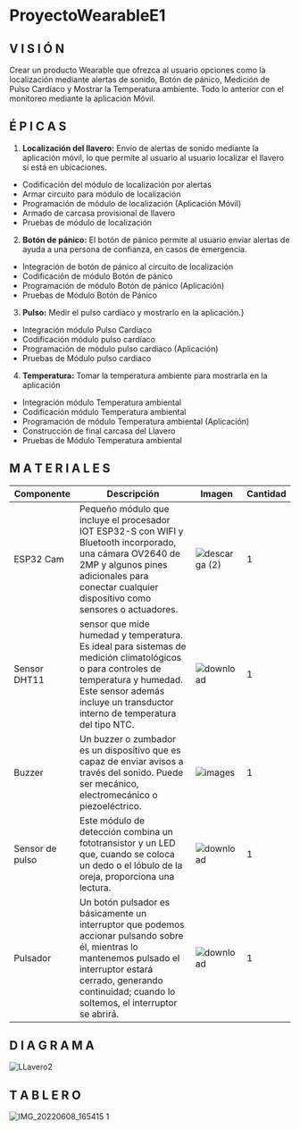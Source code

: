 # ProyectoWearableE1

## V I S I Ó N 
Crear un producto Wearable que ofrezca al usuario opciones como la localización mediante alertas de sonido, Botón de pánico, Medición de Pulso Cardíaco y Mostrar la Temperatura ambiente. Todo lo anterior con el monitoreo mediante la aplicación Móvil.


## É P I C A S

1. **Localización del llavero:** Envío de alertas de sonido mediante la aplicación móvil, lo que permite al usuario al usuario localizar el llavero si está en ubicaciones.
  - Codificación del módulo de localización por alertas
  - Armar circuito para módulo de localización
  - Programación de módulo de localización (Aplicación Móvil)
  - Armado de carcasa provisional de llavero
  - Pruebas de módulo de localización
2. **Botón de pánico:** El botón de pánico permite al usuario enviar alertas de ayuda a una persona de confianza, en casos de emergencia.
  - Integración de botón de pánico al circuito de localización
  - Codificación de módulo Botón de pánico
  - Programación de módulo Botón de pánico (Aplicación)
  - Pruebas de Módulo Botón de Pánico
3. **Pulso:** Medir el pulso cardíaco y mostrarlo en la aplicación.}
  - Integración módulo Pulso Cardiaco
  - Codificación módulo pulso cardíaco
  - Programación de módulo pulso cardiaco (Aplicación)
  - Pruebas de Módulo pulso cardiaco
4. **Temperatura:** Tomar la temperatura ambiente para mostrarla en la aplicación 
  - Integración módulo Temperatura ambiental
  - Codificación módulo Temperatura ambiental
  - Programación de módulo Temperatura ambiental (Aplicación)
  - Construcción de final carcasa del Llavero
  - Pruebas de Módulo Temperatura ambiental


## M A T E R I A L E S 

| Componente | Descripción | Imagen | Cantidad |
| --- | --- | --- | --- |
| ESP32 Cam| Pequeño módulo que incluye el procesador IOT ESP32-S con WIFI y Bluetooth incorporado, una cámara OV2640 de 2MP y algunos pines adicionales para conectar cualquier dispositivo como sensores o actuadores.|![descarga (2)](https://user-images.githubusercontent.com/72764702/173450333-8f7f206c-6882-4c1a-9f74-1b39394adc5a.jpg) | 1|
| Sensor DHT11 | sensor que mide humedad y temperatura. Es ideal para sistemas de medición climatológicos o para controles de temperatura y humedad. Este sensor además incluye un transductor interno de temperatura del tipo NTC. |![download](https://user-images.githubusercontent.com/72764702/173450465-1c0f6742-a695-41de-90b3-51ab577a5671.jpg) | 1|
| Buzzer | Un buzzer o zumbador es un dispositivo que es capaz de enviar avisos a través del sonido. Puede ser mecánico, electromecánico o piezoeléctrico. |![images](https://user-images.githubusercontent.com/72764702/173450570-0863472a-7034-449e-bc82-0ac7a63fb323.jpg) | 1 |
| Sensor de pulso | Este módulo de detección combina un fototransistor y un LED que, cuando se coloca un dedo o el lóbulo de la oreja, proporciona una lectura. |![download](https://user-images.githubusercontent.com/72764702/173450779-7e753fac-a0cc-45da-8efc-7d97714dbcf3.jpg) | 1 |
| Pulsador | Un botón pulsador es básicamente un interruptor que podemos accionar pulsando sobre él, mientras lo mantenemos pulsado el interruptor estará cerrado, generando continuidad; cuando lo soltemos, el interruptor se abrirá. | ![download](https://user-images.githubusercontent.com/72764702/173450937-94501c69-f639-4264-8257-49dc8c230aa8.jpg) | 1 |


## D I A G R A M A 

![LLavero2](https://user-images.githubusercontent.com/72764702/173451280-c2bd8f5d-6f68-4daf-ac40-0c2453e34811.png)

## T A B L E R O
![IMG_20220608_165415 1](https://user-images.githubusercontent.com/72764702/173451749-f19deb28-d6ec-40ef-af9d-2ff1e8e895fb.jpg)

